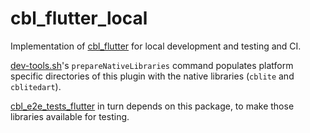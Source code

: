 # cbl_flutter_local

Implementation of [cbl_flutter](../cbl_flutter) for local development and
testing and CI.

[dev-tools.sh](../../tool/dev-tools.sh)'s `prepareNativeLibraries` command
populates platform specific directories of this plugin with the native libraries
(`cblite` and `cblitedart`).

[cbl_e2e_tests_flutter](../cbl_e2e_tests_flutter) in turn depends on this
package, to make those libraries available for testing.
